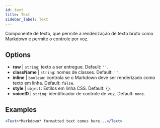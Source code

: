 ```yaml
---
id: text 
title: Text
sidebar_label: Text
---
```


Componente de texto, que permite a renderização de texto bruto como Markdown e permite o controle por voz.

## Options

* __raw__ | `string`: texto a ser entregue. Default: `''`.
* __className__ | `string`: nomes de classes. Default: `''`.
* __inline__ | `boolean`: controla se o Markdown deve ser renderizado como texto em linha. Default: `false`.
* __style__ | `object`: Estilos em linha CSS. Default: `{}`.
* __voiceID__ | `string`: identificador de controle de voz. Default: `none`.


## Examples

```jsx live
<Text>*Markdown* formatted text comes here...</Text>
```




